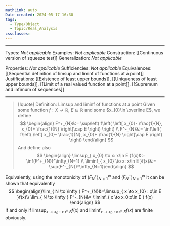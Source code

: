 ```yaml
---
mathLink: auto
Date created: 2024-05-17 16:30
tags:
  - Type/Object
  - Topic/Real_Analysis
cssclasses:
---
```


---

Types: _Not applicable_
Examples: _Not applicable_
Construction: [[Continuous version of squeeze test]]
Generalization: _Not applicable_

Properties: _Not applicable_
Sufficiencies: _Not applicable_
Equivalences: [[Sequential definition of limsup and liminf of functions at a point]]
Justifications: [[Existence of least upper bounds]], [[Uniqueness of least upper bounds]], [[Limit of a real valued function at a point]], [[Supremum and infimum of sequences]]

---

> [!quote] Definition: Limsup and liminf of functions at a point
> Given some function $f:X\to \mathbb{R}$, $E\subseteq \mathbb{R}$ and some $x_{0}\in \overline E$, we define $$ \begin{align} F^+_{N}&:= \sup\left( f\left( \left[ x_{0}- \frac{1}{N}, x_{0}+ \frac{1}{N} \right]\cap E \right) \right) \\ F^-_{N}&:= \inf\left( f\left( \left[ x_{0}- \frac{1}{N}, x_{0}+ \frac{1}{N} \right]\cap E \right) \right) \end{align} $$ And define also $$ \begin{align} \limsup_{ x_{0} \to x: x\in E }f(x)&:=  \inf(F^+_{N})^\infty_{N=1} \\ \liminf_{ x_{0} \to x: x\in E }f(x)&:=  \sup(F^-_{N})^\infty_{N=1}\end{align} $$

Equivalently, using the monotonicity of $(F^+_{N})^\infty_{N=1}$ and $(F^-_{N})^\infty_{N=1}$ it can be shown that equivalently $$ \begin{align}\lim_{ N \to \infty } F^+_{N}&=\limsup_{ x \to x_{0} : x\in E }f(x)\\ \lim_{ N \to \infty } F^-_{N}&= \liminf_{ x \to x_0:x\in E } f(x)  \end{align} $$
If and only if $\limsup_{ x \to x_{0} : x\in E }f(x)$ and $\liminf_{ x \to x_0:x\in E } f(x)$ are finite obviously.
